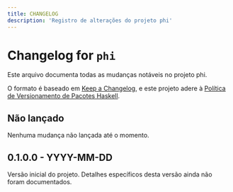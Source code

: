 ```yaml
---
title: CHANGELOG
description: 'Registro de alterações do projeto phi'
---
```


# Changelog for `phi`

Este arquivo documenta todas as mudanças notáveis no projeto phi.

O formato é baseado em [Keep a Changelog](https://keepachangelog.com/en/1.0.0/),
e este projeto adere à [Política de Versionamento de Pacotes Haskell](https://pvp.haskell.org/).

## Não lançado

Nenhuma mudança não lançada até o momento.

## 0.1.0.0 - YYYY-MM-DD

Versão inicial do projeto. Detalhes específicos desta versão ainda não foram documentados.